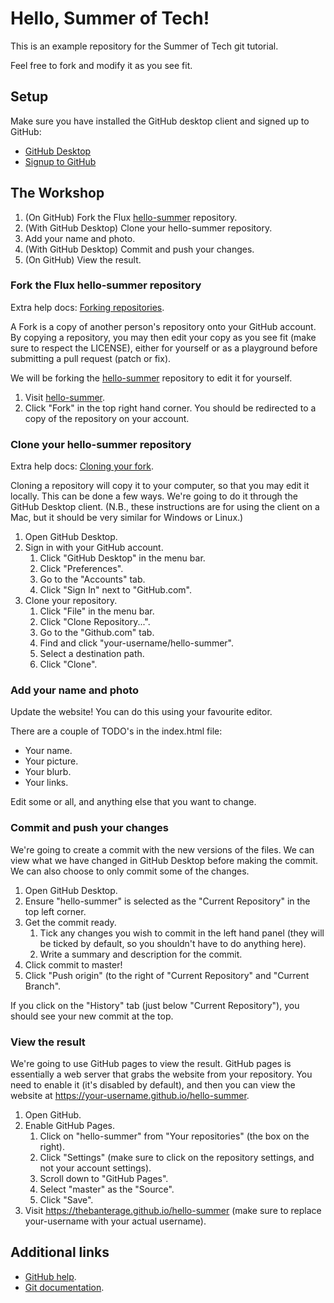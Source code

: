 # Hello, Summer of Tech!

This is an example repository for the Summer of Tech git tutorial.

Feel free to fork and modify it as you see fit.

## Setup

Make sure you have installed the GitHub desktop client and signed up to GitHub:

* [GitHub Desktop](https://desktop.github.com/ "GitHub Desktop")
* [Signup to GitHub](https://github.com/join "Signup to GitHub")

## The Workshop

1. (On GitHub) Fork the Flux [hello-summer](https://github.com/fluxfederation/hello-summer "hello-summer") repository.
2. (With GitHub Desktop) Clone your hello-summer repository.
3. Add your name and photo.
4. (With GitHub Desktop) Commit and push your changes.
5. (On GitHub) View the result.

### Fork the Flux hello-summer repository

Extra help docs: [Forking repositories](https://guides.github.com/activities/forking/ "Forking repositories").

A Fork is a copy of another person's repository onto your GitHub account.
By copying a repository, you may then edit your copy as you see fit (make sure to respect the LICENSE), either for yourself or as a playground before submitting a pull request (patch or fix).

We will be forking the [hello-summer](https://github.com/fluxfederation/hello-summer "hello-summer") repository to edit it for yourself.

1. Visit [hello-summer](https://github.com/fluxfederation/hello-summer "hello-summer").
2. Click "Fork" in the top right hand corner. You should be redirected to a copy of the repository
   on your account.

### Clone your hello-summer repository

Extra help docs: [Cloning your fork](https://guides.github.com/activities/forking/#clone "Cloning your fork").

Cloning a repository will copy it to your computer, so that you may edit it locally.
This can be done a few ways. We're going to do it through the GitHub Desktop client.
(N.B., these instructions are for using the client on a Mac, but it should be very similar for Windows or Linux.)

1. Open GitHub Desktop.
2. Sign in with your GitHub account.
    1. Click "GitHub Desktop" in the menu bar.
    2. Click "Preferences".
    3. Go to the "Accounts" tab.
    4. Click "Sign In" next to "GitHub.com".
3. Clone your repository.
    1. Click "File" in the menu bar.
    2. Click "Clone Repository...".
    3. Go to the "Github.com" tab.
    4. Find and click "your-username/hello-summer".
    5. Select a destination path.
    6. Click "Clone".

### Add your name and photo

Update the website! You can do this using your favourite editor.

There are a couple of TODO's in the index.html file:
* Your name.
* Your picture.
* Your blurb.
* Your links.

Edit some or all, and anything else that you want to change.

### Commit and push your changes

We're going to create a commit with the new versions of the files.
We can view what we have changed in GitHub Desktop before making the commit.
We can also choose to only commit some of the changes.

1. Open GitHub Desktop.
2. Ensure "hello-summer" is selected as the "Current Repository" in the top left corner.
3. Get the commit ready.
    1. Tick any changes you wish to commit in the left hand panel (they will be ticked by default,
       so you shouldn't have to do anything here).
    2. Write a summary and description for the commit.
4. Click commit to master!
5. Click "Push origin" (to the right of "Current Repository" and "Current Branch".

If you click on the "History" tab (just below "Current Repository"), you should see your new commit
at the top.

### View the result

We're going to use GitHub pages to view the result.
GitHub pages is essentially a web server that grabs the website from your repository.
You need to enable it (it's disabled by default), and then you can view the website at https://your-username.github.io/hello-summer.

1. Open GitHub.
2. Enable GitHub Pages.
    1. Click on "hello-summer" from "Your repositories" (the box on the right).
    2. Click "Settings" (make sure to click on the repository settings, and not your account settings).
    3. Scroll down to "GitHub Pages".
    4. Select "master" as the "Source".
    5. Click "Save".
3. Visit https://thebanterage.github.io/hello-summer (make sure to replace your-username with your
   actual username).

## Additional links

* [GitHub help](https://help.github.com/ "GitHub help").
* [Git documentation](https://git-scm.com/doc "Git documentation").
